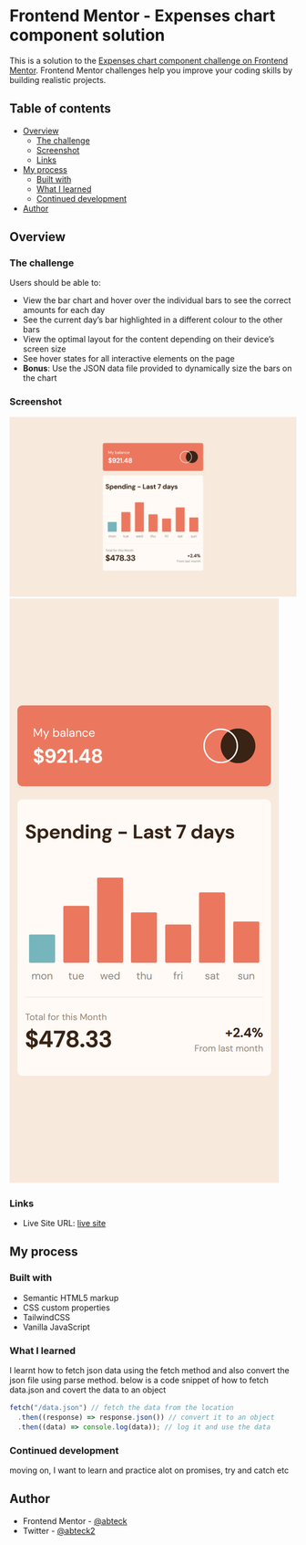 # Frontend Mentor - Expenses chart component solution

This is a solution to the [Expenses chart component challenge on Frontend Mentor](https://www.frontendmentor.io/challenges/expenses-chart-component-e7yJBUdjwt). Frontend Mentor challenges help you improve your coding skills by building realistic projects.

## Table of contents

- [Overview](#overview)
  - [The challenge](#the-challenge)
  - [Screenshot](#screenshot)
  - [Links](#links)
- [My process](#my-process)
  - [Built with](#built-with)
  - [What I learned](#what-i-learned)
  - [Continued development](#continued-development)
- [Author](#author)

## Overview

### The challenge

Users should be able to:

- View the bar chart and hover over the individual bars to see the correct amounts for each day
- See the current day’s bar highlighted in a different colour to the other bars
- View the optimal layout for the content depending on their device’s screen size
- See hover states for all interactive elements on the page
- **Bonus**: Use the JSON data file provided to dynamically size the bars on the chart

### Screenshot

![desktop design](./expenses-chart-dsk.png)
![mobile design](./expenses-chart-mobile.png)

### Links

- Live Site URL: [live site](https://expenses-chart-gilt.vercel.app/)

## My process

### Built with

- Semantic HTML5 markup
- CSS custom properties
- TailwindCSS
- Vanilla JavaScript

### What I learned

I learnt how to fetch json data using the fetch method and also convert the json file using parse method.
below is a code snippet of how to fetch data.json and covert the data to an object

```js
fetch("/data.json") // fetch the data from the location
  .then((response) => response.json()) // convert it to an object
  .then((data) => console.log(data)); // log it and use the data
```

### Continued development

moving on, I want to learn and practice alot on promises, try and catch etc

## Author

- Frontend Mentor - [@abteck](https://www.frontendmentor.io/profile/abteck)
- Twitter - [@abteck2](https://www.twitter.com/abteck2)
